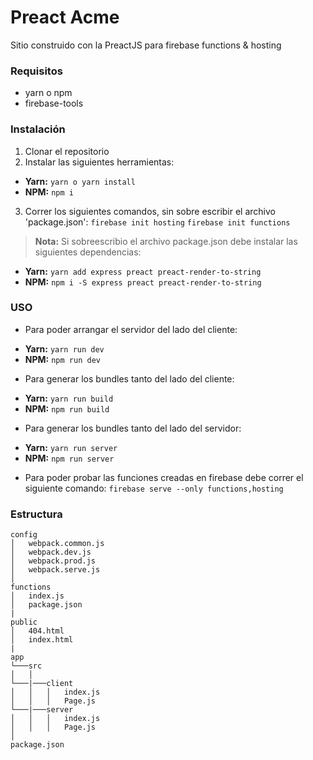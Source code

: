 Preact Acme
===================
Sitio construido con la PreactJS para firebase functions &amp; hosting 

### Requisitos
* yarn o npm
* firebase-tools

### Instalación
1. Clonar el repositorio
2. Instalar las siguientes herramientas:
- **Yarn:** ```yarn o yarn install```
- **NPM:** ```npm i```
	
3. Correr los siguientes comandos, sin sobre escribir el archivo 'package.json':
```firebase init hosting```
```firebase init functions```
	
> **Nota:** Si sobreescribio el archivo package.json debe instalar las siguientes dependencias:
- **Yarn:** ```yarn add express preact preact-render-to-string```
- **NPM:** ```npm i -S express preact preact-render-to-string```


### USO

* Para poder arrangar el servidor del lado del cliente:
- **Yarn:** ```yarn run dev```
- **NPM:** ```npm run dev```
* Para generar los bundles tanto del lado del cliente:
- **Yarn:** ```yarn run build```
- **NPM:** ```npm run build```
* Para generar los bundles tanto del lado del servidor:
- **Yarn:** ```yarn run server```
- **NPM:** ```npm run server```
* Para poder probar las funciones creadas en firebase debe correr el siguiente comando:
	```firebase serve --only functions,hosting```

### Estructura

```
config
│   webpack.common.js
│   webpack.dev.js
│   webpack.prod.js
│   webpack.serve.js
│
functions
│   index.js
│   package.json
|
public
│   404.html
│   index.html
|
app
└───src
│	│
└───|───client
│   │   │   index.js
│   │   │   Page.js
└───|───server
│   │   │   index.js
│   │   │   Page.js
│
package.json
```
